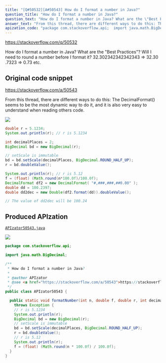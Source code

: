 ```yaml
---
title: "[Q#50532][A#50543] How do I format a number in Java?"
question_title: "How do I format a number in Java?"
question_text: "How do I format a number in Java? What are the \"Best Practices\"? Will I need to round a number before I format it? 32.302342342342343 => 32.30 .7323 => 0.73 etc."
answer_text: "From this thread, there are different ways to do this: The DecimalFormat() seems to be the most dynamic way to do it, and it is also very easy to understand when reading others code."
apization_code: "package com.stackoverflow.api;  import java.math.BigDecimal;  /**  * How do I format a number in Java?  *  * @author APIzator  * @see <a href=\"https://stackoverflow.com/a/50543\">https://stackoverflow.com/a/50543</a>  */ public class APIzator50543 {    public static void formatNumber(int n, double f, double r, int decimalPlaces)     throws Exception {     // r is 5.1234     System.out.println(r);     BigDecimal bd = new BigDecimal(r);     // setScale is immutable     bd = bd.setScale(decimalPlaces, BigDecimal.ROUND_HALF_UP);     r = bd.doubleValue();     // r is 5.12     System.out.println(r);     f = (float) (Math.round(n * 100.0f) / 100.0f);   } }"
---
```


https://stackoverflow.com/q/50532

How do I format a number in Java?
What are the &quot;Best Practices&quot;?
Will I need to round a number before I format it?
32.302342342342343 =&gt; 32.30
.7323 =&gt; 0.73
etc.



## Original code snippet

https://stackoverflow.com/a/50543

From this thread, there are different ways to do this:
The DecimalFormat() seems to be the most dynamic way to do it, and it is also very easy to understand when reading others code.

<div class="code-logo"><img src="/stackoverflow.png" /></div>

```java
double r = 5.1234;
System.out.println(r); // r is 5.1234

int decimalPlaces = 2;
BigDecimal bd = new BigDecimal(r);

// setScale is immutable
bd = bd.setScale(decimalPlaces, BigDecimal.ROUND_HALF_UP);
r = bd.doubleValue();

System.out.println(r); // r is 5.12
f = (float) (Math.round(n*100.0f)/100.0f);
DecimalFormat df2 = new DecimalFormat( "#,###,###,##0.00" );
double dd = 100.2397;
double dd2dec = new Double(df2.format(dd)).doubleValue();

// The value of dd2dec will be 100.24
```

## Produced APIzation

[`APIzator50543.java`](https://github.com/blind-papers/apization-temp-data/raw/main/search/APIzator50543.java)

<div class="code-logo"><img src="/apizator.png" /></div>

```java
package com.stackoverflow.api;

import java.math.BigDecimal;

/**
 * How do I format a number in Java?
 *
 * @author APIzator
 * @see <a href="https://stackoverflow.com/a/50543">https://stackoverflow.com/a/50543</a>
 */
public class APIzator50543 {

  public static void formatNumber(int n, double f, double r, int decimalPlaces)
    throws Exception {
    // r is 5.1234
    System.out.println(r);
    BigDecimal bd = new BigDecimal(r);
    // setScale is immutable
    bd = bd.setScale(decimalPlaces, BigDecimal.ROUND_HALF_UP);
    r = bd.doubleValue();
    // r is 5.12
    System.out.println(r);
    f = (float) (Math.round(n * 100.0f) / 100.0f);
  }
}

```